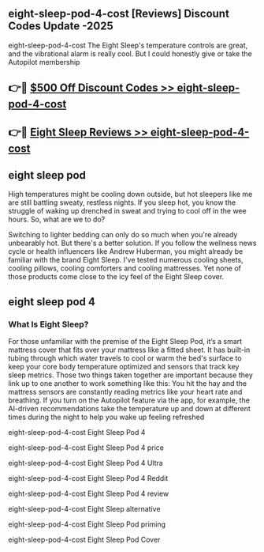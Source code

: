 ## eight-sleep-pod-4-cost [Reviews​] Discount Codes Update -2025

eight-sleep-pod-4-cost The Eight Sleep's temperature controls are great, and the vibrational alarm is really cool. But I could honestly give or take the Autopilot membership

## 👉🔴 [$500 Off Discount Codes >> eight-sleep-pod-4-cost](http://download.freeplayer.one?title=eight-sleep-pod-4-cost&ref=18-ES)

## 👉🔴 [Eight Sleep Reviews >> eight-sleep-pod-4-cost](http://download.freeplayer.one?title=eight-sleep-pod-4-cost&ref=18-ES)

## eight sleep pod

High temperatures might be cooling down outside, but hot sleepers like me are still battling sweaty, restless nights. If you sleep hot, you know the struggle of waking up drenched in sweat and trying to cool off in the wee hours. So, what are we to do?

Switching to lighter bedding can only do so much when you're already unbearably hot. But there's a better solution. If you follow the wellness news cycle or health influencers like Andrew Huberman, you might already be familiar with the brand Eight Sleep. I've tested numerous cooling sheets, cooling pillows, cooling comforters and cooling mattresses. Yet none of those products come close to the icy feel of the Eight Sleep cover.

## eight sleep pod 4

### What Is Eight Sleep?

For those unfamiliar with the premise of the Eight Sleep Pod, it’s a smart mattress cover that fits over your mattress like a fitted sheet. It has built-in tubing through which water travels to cool or warm the bed's surface to keep your core body temperature optimized and sensors that track key sleep metrics. Those two things taken together are important because they link up to one another to work something like this: You hit the hay and the mattress sensors are constantly reading metrics like your heart rate and breathing. If you turn on the Autopilot feature via the app, for example, the AI-driven recommendations take the temperature up and down at different times during the night to help you wake up feeling refreshed

eight-sleep-pod-4-cost Eight Sleep Pod 4

eight-sleep-pod-4-cost Eight Sleep Pod 4 price

eight-sleep-pod-4-cost Eight Sleep Pod 4 Ultra

eight-sleep-pod-4-cost Eight Sleep Pod 4 Reddit

eight-sleep-pod-4-cost Eight Sleep Pod 4 review

eight-sleep-pod-4-cost Eight Sleep alternative

eight-sleep-pod-4-cost Eight Sleep Pod priming

eight-sleep-pod-4-cost Eight Sleep Pod Cover